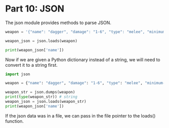 # Part 10: JSON

The json module provides methods to parse JSON.

```python
weapon = '{"name": "dagger", "damage": "1-6", "type": "melee", "minimum-level": "1", "cost": "3", "minimum-strength": "6", "minimum-dexterity": "3"}'

weapon_json = json.loads(weapon)

print(weapon_json['name']) 
```

Now if we are given a Python dictionary instead of a string, we will need to convert it to a string first.

```python
import json

weapon = {"name": "dagger", "damage": "1-6", "type": "melee", "minimum-level": "1", "cost": "3", "minimum-strength": "6", "minimum-dexterity": "3"}

weapon_str = json.dumps(weapon)
print(type(weapon_str)) # string
weapon_json = json.loads(weapon_str)
print(weapon_json['name']) 
```

If the json data was in a file, we can pass in the file pointer to the loads() function.

```python

```

